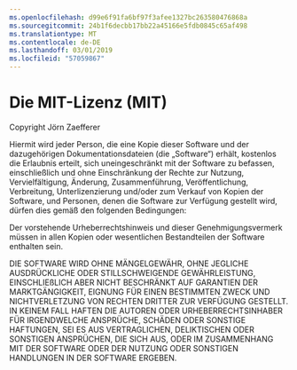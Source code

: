 ```yaml
---
ms.openlocfilehash: d99e6f91fa6bf97f3afee1327bc263580476868a
ms.sourcegitcommit: 24b1f6decbb17bb22a45166e5fdb0845c65af498
ms.translationtype: MT
ms.contentlocale: de-DE
ms.lasthandoff: 03/01/2019
ms.locfileid: "57059867"
---
```

<a name="the-mit-license-mit"></a>Die MIT-Lizenz (MIT)
=====================

Copyright Jörn Zaefferer

Hiermit wird jeder Person, die eine Kopie dieser Software und der dazugehörigen Dokumentationsdateien (die „Software“) erhält, kostenlos die Erlaubnis erteilt, sich uneingeschränkt mit der Software zu befassen, einschließlich und ohne Einschränkung der Rechte zur Nutzung, Vervielfältigung, Änderung, Zusammenführung, Veröffentlichung, Verbreitung, Unterlizenzierung und/oder zum Verkauf von Kopien der Software, und Personen, denen die Software zur Verfügung gestellt wird, dürfen dies gemäß den folgenden Bedingungen:

Der vorstehende Urheberrechtshinweis und dieser Genehmigungsvermerk müssen in allen Kopien oder wesentlichen Bestandteilen der Software enthalten sein.

DIE SOFTWARE WIRD OHNE MÄNGELGEWÄHR, OHNE JEGLICHE AUSDRÜCKLICHE ODER STILLSCHWEIGENDE GEWÄHRLEISTUNG, EINSCHLIEßLICH ABER NICHT BESCHRÄNKT AUF GARANTIEN DER MARKTGÄNGIGKEIT, EIGNUNG FÜR EINEN BESTIMMTEN ZWECK UND NICHTVERLETZUNG VON RECHTEN DRITTER ZUR VERFÜGUNG GESTELLT. IN KEINEM FALL HAFTEN DIE AUTOREN ODER URHEBERRECHTSINHABER FÜR IRGENDWELCHE ANSPRÜCHE, SCHÄDEN ODER SONSTIGE HAFTUNGEN, SEI ES AUS VERTRAGLICHEN, DELIKTISCHEN ODER SONSTIGEN ANSPRÜCHEN, DIE SICH AUS, ODER IM ZUSAMMENHANG MIT DER SOFTWARE ODER DER NUTZUNG ODER SONSTIGEN HANDLUNGEN IN DER SOFTWARE ERGEBEN.
